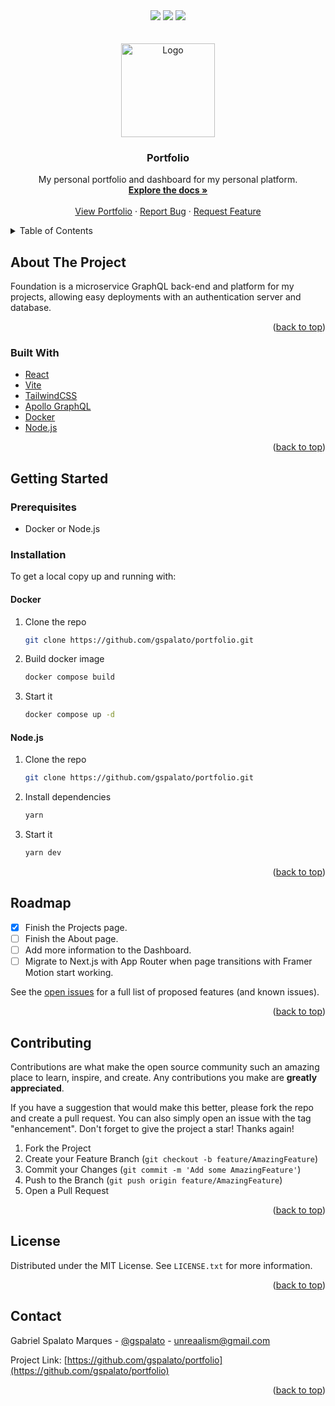 <div id="top"></div>

<div align="center">
  <img src="https://img.shields.io/github/languages/top/gspalato/portfolio?style=for-the-badge"/>
  <img src="https://img.shields.io/github/issues-raw/gspalato/portfolio?style=for-the-badge"/>
  <img src="https://img.shields.io/github/contributors/gspalato/portfolio?style=for-the-badge">
</div>

<!-- PROJECT LOGO -->
<br />
<div align="center">
  <br />

  <a href="https://github.com/gspalato/portfolio">
    <img src="https://raw.githubusercontent.com/gspalato/portfolio/master/.project/icon_circle.png" alt="Logo" width="150" height="150">
  </a>

<h3 align="center"><b>Portfolio</b></h3>

  <p align="center">
    My personal portfolio and dashboard for my personal platform.
    <br />
    <a href="https://github.com/gspalato/foundation"><strong>Explore the docs »</strong></a>
    <br />
    <br />
    <a href="https://portfolio-gspalato.vercel.app">View Portfolio</a>
    ·
    <a href="https://github.com/gspalato/foundation/issues">Report Bug</a>
    ·
    <a href="https://github.com/gspalato/foundation/issues">Request Feature</a>
  </p>
</div>

<!-- TABLE OF CONTENTS -->
<details>
  <summary>Table of Contents</summary>
  <ol>
    <li>
      <a href="#about-the-project">About The Project</a>
      <ul>
        <li><a href="#built-with">Built With</a></li>
      </ul>
    </li>
    <li>
      <a href="#getting-started">Getting Started</a>
      <ul>
        <li><a href="#prerequisites">Prerequisites</a></li>
        <li>
            <a href="#installation">Installation</a>
            <ul>
                <li><a href="#docker">Docker</a></li>
                <li><a href="#nodejs">Node.js</a></li>
            </ul>
        </li>
      </ul>
    </li>
    <li><a href="#roadmap">Roadmap</a></li>
    <li><a href="#contributing">Contributing</a></li>
    <li><a href="#license">License</a></li>
    <li><a href="#contact">Contact</a></li>
  </ol>
</details>

<!-- ABOUT THE PROJECT -->

## About The Project

Foundation is a microservice GraphQL back-end and platform for my projects, allowing easy deployments with an authentication server and database.

<p align="right">(<a href="#top">back to top</a>)</p>

### Built With

-   [React](https://react.dev/)
-   [Vite](https://vitejs.dev)
-   [TailwindCSS](https://tailwindcss.com)
-   [Apollo GraphQL](https://www.apollographql.com/)
-   [Docker](https://www.docker.com/)
-   [Node.js](https://nodejs.org/)

<p align="right">(<a href="#top">back to top</a>)</p>

<!-- GETTING STARTED -->

## Getting Started

### Prerequisites

-   Docker or Node.js

### Installation

To get a local copy up and running with:

#### Docker

1. Clone the repo

    ```sh
    git clone https://github.com/gspalato/portfolio.git
    ```

2. Build docker image

    ```sh
    docker compose build
    ```

3. Start it
    ```sh
    docker compose up -d
    ```

#### Node.js

1. Clone the repo

    ```sh
    git clone https://github.com/gspalato/portfolio.git
    ```

2. Install dependencies

    ```sh
    yarn
    ```

3. Start it
    ```sh
    yarn dev
    ```

<p align="right">(<a href="#top">back to top</a>)</p>

<!-- ROADMAP -->

## Roadmap

-   [x] Finish the Projects page.
-   [ ] Finish the About page.
-   [ ] Add more information to the Dashboard.
-   [ ] Migrate to Next.js with App Router when page transitions with Framer Motion start working.

See the [open issues](https://github.com/gspalato/portfolio/issues) for a full list of proposed features (and known issues).

<p align="right">(<a href="#top">back to top</a>)</p>

<!-- CONTRIBUTING -->

## Contributing

Contributions are what make the open source community such an amazing place to learn, inspire, and create. Any contributions you make are **greatly appreciated**.

If you have a suggestion that would make this better, please fork the repo and create a pull request. You can also simply open an issue with the tag "enhancement".
Don't forget to give the project a star! Thanks again!

1. Fork the Project
2. Create your Feature Branch (`git checkout -b feature/AmazingFeature`)
3. Commit your Changes (`git commit -m 'Add some AmazingFeature'`)
4. Push to the Branch (`git push origin feature/AmazingFeature`)
5. Open a Pull Request

<p align="right">(<a href="#top">back to top</a>)</p>

<!-- LICENSE -->

## License

Distributed under the MIT License. See `LICENSE.txt` for more information.

<p align="right">(<a href="#top">back to top</a>)</p>

<!-- CONTACT -->

## Contact

Gabriel Spalato Marques - [@gspalato](https://twitter.com/gspalato) - unreaalism@gmail.com

Project Link: [https://github.com/gspalato/portfolio](https://github.com/gspalato/portfolio)

<p align="right">(<a href="#top">back to top</a>)</p>
